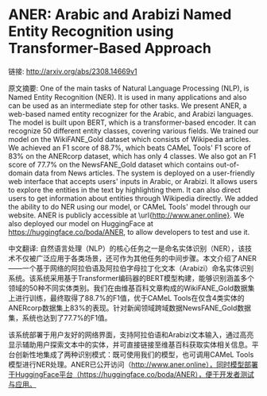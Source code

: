 # ANER: Arabic and Arabizi Named Entity Recognition using Transformer-Based Approach

链接: http://arxiv.org/abs/2308.14669v1

原文摘要:
One of the main tasks of Natural Language Processing (NLP), is Named Entity
Recognition (NER). It is used in many applications and also can be used as an
intermediate step for other tasks. We present ANER, a web-based named entity
recognizer for the Arabic, and Arabizi languages. The model is built upon BERT,
which is a transformer-based encoder. It can recognize 50 different entity
classes, covering various fields. We trained our model on the WikiFANE\_Gold
dataset which consists of Wikipedia articles. We achieved an F1 score of
88.7\%, which beats CAMeL Tools' F1 score of 83\% on the ANERcorp dataset,
which has only 4 classes. We also got an F1 score of 77.7\% on the
NewsFANE\_Gold dataset which contains out-of-domain data from News articles.
The system is deployed on a user-friendly web interface that accepts users'
inputs in Arabic, or Arabizi. It allows users to explore the entities in the
text by highlighting them. It can also direct users to get information about
entities through Wikipedia directly. We added the ability to do NER using our
model, or CAMeL Tools' model through our website. ANER is publicly accessible
at \url{http://www.aner.online}. We also deployed our model on HuggingFace at
https://huggingface.co/boda/ANER, to allow developers to test and use it.

中文翻译:
自然语言处理（NLP）的核心任务之一是命名实体识别（NER），该技术不仅被广泛应用于各类场景，还可作为其他任务的中间步骤。本文介绍了ANER——一个基于网络的阿拉伯语及阿拉伯字母拉丁化文本（Arabizi）命名实体识别系统。该系统采用基于Transformer编码器的BERT模型构建，能够识别涵盖多个领域的50种不同实体类别。我们在由维基百科文章构成的WikiFANE_Gold数据集上进行训练，最终取得了88.7%的F1值，优于CAMeL Tools在仅含4类实体的ANERcorp数据集上83%的表现。针对新闻领域跨域数据NewsFANE_Gold数据集，系统也达到了77.7%的F1值。

该系统部署于用户友好的网络界面，支持阿拉伯语和Arabizi文本输入，通过高亮显示辅助用户探索文本中的实体，并可直接链接至维基百科获取实体相关信息。平台创新性地集成了两种识别模式：既可使用我们的模型，也可调用CAMeL Tools模型进行NER处理。ANER已公开访问（http://www.aner.online），同时模型部署于HuggingFace平台（https://huggingface.co/boda/ANER），便于开发者测试与应用。
